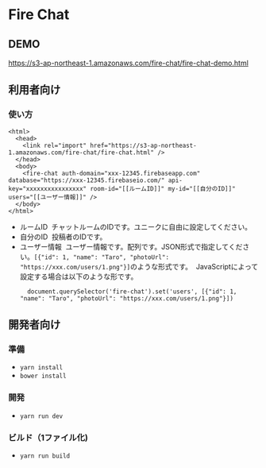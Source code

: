 # Fire Chat

## DEMO
https://s3-ap-northeast-1.amazonaws.com/fire-chat/fire-chat-demo.html

## 利用者向け
### 使い方
```
<html>
  <head>
    <link rel="import" href="https://s3-ap-northeast-1.amazonaws.com/fire-chat/fire-chat.html" />
  </head>
  <body>
    <fire-chat auth-domain="xxx-12345.firebaseapp.com" database="https://xxx-12345.firebaseio.com/" api-key="xxxxxxxxxxxxxxxx" room-id="[[ルームID]]" my-id="[[自分のID]]" users="[[ユーザー情報]]" />
  </body>
</html>
```

- ルームID
  チャットルームのIDです。ユニークに自由に設定してください。
- 自分のID
  投稿者のIDです。
- ユーザー情報
  ユーザー情報です。配列です。JSON形式で指定してください。`[{"id": 1, "name": "Taro", "photoUrl": "https://xxx.com/users/1.png"}]`のような形式です。
  JavaScriptによって設定する場合は以下のような形です。
  ```
    document.querySelector('fire-chat').set('users', [{"id": 1, "name": "Taro", "photoUrl": "https://xxx.com/users/1.png"}])
  ```

## 開発者向け
### 準備
- `yarn install`
- `bower install`

### 開発
- `yarn run dev`

### ビルド（1ファイル化)
- `yarn run build`
